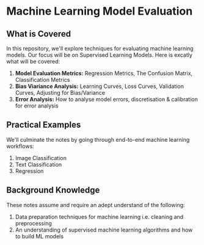 # Machine Learning Model Evaluation

## What is Covered
In this repository, we'll explore techniques for evaluating machine learning models. Our focus will be on Supervised Learning Models. Here is excatly what will be covered:

1. **Model Evaluation Metrics:** Regression Metrics, The Confusion Matrix, Classification Metrics
2. **Bias Viariance Analysis:** Learning Curves, Loss Curves, Validation Curves, Adjusting for Bias/Variance
3. **Error Analysis:** How to analyse model errors, discretisation & calibration for error analysis

## Practical Examples
We'll culminate the notes by going through end-to-end machine learning workflows:

1. Image Classification
2. Text Classification
3. Regression

## Background Knowledge
These notes assume and require an adept understand of the following:
1. Data preparation techniques for machine learning i.e. cleaning and preprocessing
2. An understanding of supervised machine learning algorithms and how to build ML models
